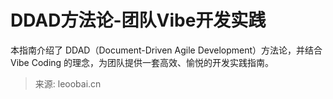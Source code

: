 # DDAD方法论-团队Vibe开发实践

本指南介绍了 DDAD（Document-Driven Agile Development）方法论，并结合 Vibe Coding 的理念，为团队提供一套高效、愉悦的开发实践指南。

> 来源: leoobai.cn